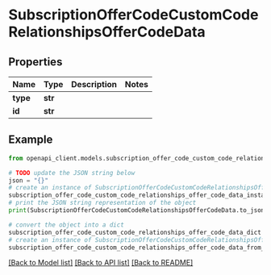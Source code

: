 # SubscriptionOfferCodeCustomCodeRelationshipsOfferCodeData


## Properties

Name | Type | Description | Notes
------------ | ------------- | ------------- | -------------
**type** | **str** |  | 
**id** | **str** |  | 

## Example

```python
from openapi_client.models.subscription_offer_code_custom_code_relationships_offer_code_data import SubscriptionOfferCodeCustomCodeRelationshipsOfferCodeData

# TODO update the JSON string below
json = "{}"
# create an instance of SubscriptionOfferCodeCustomCodeRelationshipsOfferCodeData from a JSON string
subscription_offer_code_custom_code_relationships_offer_code_data_instance = SubscriptionOfferCodeCustomCodeRelationshipsOfferCodeData.from_json(json)
# print the JSON string representation of the object
print(SubscriptionOfferCodeCustomCodeRelationshipsOfferCodeData.to_json())

# convert the object into a dict
subscription_offer_code_custom_code_relationships_offer_code_data_dict = subscription_offer_code_custom_code_relationships_offer_code_data_instance.to_dict()
# create an instance of SubscriptionOfferCodeCustomCodeRelationshipsOfferCodeData from a dict
subscription_offer_code_custom_code_relationships_offer_code_data_from_dict = SubscriptionOfferCodeCustomCodeRelationshipsOfferCodeData.from_dict(subscription_offer_code_custom_code_relationships_offer_code_data_dict)
```
[[Back to Model list]](../README.md#documentation-for-models) [[Back to API list]](../README.md#documentation-for-api-endpoints) [[Back to README]](../README.md)


